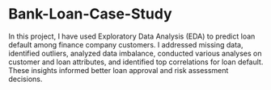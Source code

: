 # Bank-Loan-Case-Study
In this project, I have used Exploratory Data Analysis (EDA) to predict loan default among finance company customers. I addressed missing data, identified outliers, analyzed data imbalance, conducted various analyses on customer and loan attributes, and identified top correlations for loan default. These insights informed better loan approval and risk assessment decisions.
